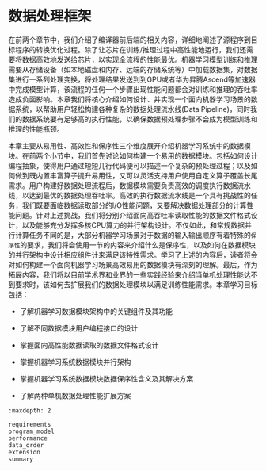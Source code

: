 # 数据处理框架

在前两个章节中，我们介绍了编译器前后端的相关内容，详细地阐述了源程序到目标程序的转换优化过程。除了让芯片在训练/推理过程中高性能地运行，我们还需要将数据高效地发送给芯片，以实现全流程的性能最优。机器学习模型训练和推理需要从存储设备（如本地磁盘和内存、远端的存储系统等）中加载数据集，对数据集进行一系列处理变换，将处理结果发送到到GPU或者华为昇腾Ascend等加速器中完成模型计算，该流程的任何一个步骤出现性能问题都会对训练和推理的吞吐率造成负面影响。本章我们将核心介绍如何设计、并实现一个面向机器学习场景的数据系统，以帮助用户轻松构建各种复杂的数据处理流水线(Data
Pipeline)，同时我们的数据系统要有足够高的执行性能，以确保数据预处理步骤不会成为模型训练和推理的性能瓶颈。

本章主要从易用性、高效性和保序性三个维度展开介绍机器学习系统中的数据模块。在前两个小节中，我们首先讨论如何构建一个易用的数据模块。包括如何设计编程抽象，使得用户通过短短几行代码便可以描述一个复杂的预处理过程；以及如何做到既内置丰富算子提升易用性，又可以灵活支持用户使用自定义算子覆盖长尾需求。用户构建好数据处理流程后，数据模块需要负责高效的调度执行数据流水线，以达到最优的数据处理吞吐率。高效的执行数据流水线是一个具有挑战性的任务，我们既要面临数据读取部分的I/O性能问题，又要解决数据处理部分的计算性能问题。针对上述挑战，我们将分别介绍面向高吞吐率读取性能的数据文件格式设计，以及能够充分发挥多核CPU算力的并行架构设计。不仅如此，和常规数据并行计算任务不同的是，大部分机器学习场景对于数据的输入输出顺序有着特殊的`保序性`的要求，我们将会使用一节的内容来介绍什么是保序性，以及如何在数据模块的并行架构中设计相应组件计来满足该特性需求。学习了上述的内容后，读者将会对如何构建一个面向机器学习场景高效易用的数据模块有深刻的理解。最后，作为拓展内容，我们将以目前学术界和业界的一些实践经验来介绍当单机处理性能达不到要求时，该如何去扩展我们的数据处理模块以满足训练性能需求。本章学习目标包括：

-   了解机器学习数据模块架构中的关键组件及其功能

-   了解不同数据模块用户编程接口的设计

-   掌握面向高性能数据读取的数据文件格式设计

-   掌握机器学习系统数据模块并行架构

-   掌握机器学习系统数据模块数据保序性含义及其解决方案

-   了解两种单机数据处理性能扩展方案


```toc
:maxdepth: 2

requirements
program_model
performance
data_order
extension
summary
```